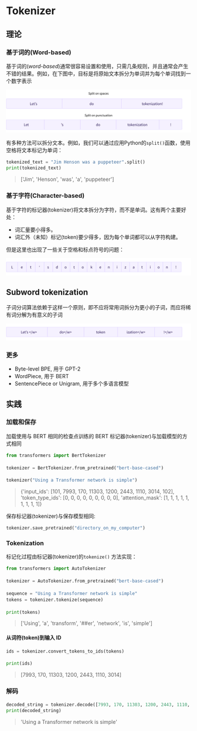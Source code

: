 # Tokenizer

## 理论

### 基于词的(Word-based)

基于词的(*word-based*)通常很容易设置和使用，只需几条规则，并且通常会产生不错的结果。例如，在下图中，目标是将原始文本拆分为单词并为每个单词找到一个数字表示

![](img\word_based_tokenization.svg)

有多种方法可以拆分文本。例如，我们可以通过应用Python的`split()`函数，使用空格将文本标记为单词：

```python
tokenized_text = "Jim Henson was a puppeteer".split()
print(tokenized_text)
```

> ['Jim', 'Henson', 'was', 'a', 'puppeteer']

### 基于字符(Character-based)

基于字符的标记器(tokenizer)将文本拆分为字符，而不是单词。这有两个主要好处：

- 词汇量要小得多。
- 词汇外（未知）标记(token)要少得多，因为每个单词都可以从字符构建。

但是这里也出现了一些关于空格和标点符号的问题：

![](img\character_based_tokenization.svg)

## Subword tokenization

子词分词算法依赖于这样一个原则，即不应将常用词拆分为更小的子词，而应将稀有词分解为有意义的子词

![](img\bpe_subword.svg)

### 更多

- Byte-level BPE, 用于 GPT-2
- WordPiece, 用于 BERT
- SentencePiece or Unigram, 用于多个多语言模型

## 实践

### 加载和保存

加载使用与 BERT 相同的检查点训练的 BERT 标记器(tokenizer)与加载模型的方式相同

```python
from transformers import BertTokenizer

tokenizer = BertTokenizer.from_pretrained("bert-base-cased")

tokenizer("Using a Transformer network is simple")
```

> {'input_ids': [101, 7993, 170, 11303, 1200, 2443, 1110, 3014, 102],
>  'token_type_ids': [0, 0, 0, 0, 0, 0, 0, 0, 0],
>  'attention_mask': [1, 1, 1, 1, 1, 1, 1, 1, 1]}

保存标记器(tokenizer)与保存模型相同:

```python
tokenizer.save_pretrained("directory_on_my_computer")
```

### Tokenization

标记化过程由标记器(tokenizer)的`tokenize()` 方法实现：

```python
from transformers import AutoTokenizer

tokenizer = AutoTokenizer.from_pretrained("bert-base-cased")

sequence = "Using a Transformer network is simple"
tokens = tokenizer.tokenize(sequence)

print(tokens)
```

> ['Using', 'a', 'transform', '##er', 'network', 'is', 'simple']

#### 从词符(token)到输入 ID

```python
ids = tokenizer.convert_tokens_to_ids(tokens)

print(ids)
```

> [7993, 170, 11303, 1200, 2443, 1110, 3014]

### 解码

```python
decoded_string = tokenizer.decode([7993, 170, 11303, 1200, 2443, 1110, 3014])
print(decoded_string)
```

> 'Using a Transformer network is simple'